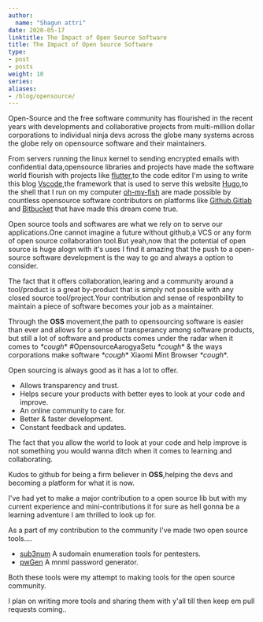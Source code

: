 ```yaml
---
author:
  name: "Shagun attri"
date: 2020-05-17
linktitle: The Impact of Open Source Software
title: The Impact of Open Source Software
type:
- post
- posts
weight: 10
series:
aliases:
- /blog/opensource/
---
```



Open-Source and the free software community has flourished in the recent years with developments and collaborative projects from multi-million dollar corporations to individual ninja devs across the globe many systems across the globe rely on opensource software and their maintainers.

From servers running the linux kernel to sending encrypted emails with confidential data,opensource libraries and projects have made the software world flourish with 
projects like [flutter](https://github.com/flutter/flutter/),to the code editor I'm using to write this blog [Vscode](https://code.visualstudio.com),the framework that is used to serve this website [Hugo](https://gohugo.io/),to the shell that I run on my computer [oh-my-fish](https://github.com/oh-my-fish/oh-my-fish) are made possible by countless opensource software contributors on platforms like [Github](https://github.com/),[Gitlab](https://about.gitlab.com/) and [Bitbucket](https://bitbucket.org/) that have made this dream come true.

Open source tools and softwares are what we rely on to serve our applications.One cannot imagine a future without github,a VCS or any form of open source collaboration tool.But yeah,now that the potential of open source is huge alogn with it's uses I find it amazing that the push to a open-source software development is the way to go and always a option to consider.

The fact that it offers collaboration,learing and a community around a tool/product is a great by-product that is simply not possible with any closed source tool/project.Your contribution and sense of responbility to maintain a piece of software becomes your job as a maintainer.

Through the **OSS** movement,the path to opensourcing software is easier than ever and allows for a sense of transperancy among software products, 
but still a lot of software and products comes under the radar when it comes to *\*cough*\* #OpensourceAarogyaSetu *\*cough*\*  & the ways corporations make software *\*cough*\* Xiaomi Mint Browser *\*cough*\*.


Open sourcing is always good as it has a lot to offer.
- Allows transparency and trust.
- Helps secure your products with better eyes to look at your code and improve.
- An online community to care for.
- Better & faster development.
- Constant feedback and updates.


The fact that you allow the world to look at your code and help improve is not something you would wanna ditch when it comes to learning and collaborating.

Kudos to github for being a firm believer in **OSS**,helping the devs and becoming a platform for what it is now.

I've had yet to make a major contribution to a open source lib but with my current experience and mini-contributions it for sure as hell gonna be a learning adventure I am thrilled to look up for.


As a part of my contribution to the community I've made two open source tools....
- [sub3num](https://github.com/shagunattri/sub3num) A sudomain enumeration tools for pentesters.
- [pwGen](https://github.com/shagunattri/pwGen) A mnml password generator.

Both these tools were my attempt to making tools for the open source community.

I plan on writing more tools and sharing them with y'all till then keep em pull requests coming..


